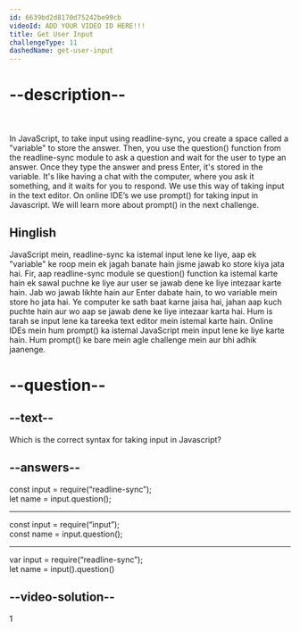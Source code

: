 ```yaml
---
id: 6639bd2d8170d75242be99cb
videoId: ADD YOUR VIDEO ID HERE!!!
title: Get User Input
challengeType: 11
dashedName: get-user-input
---
```


# --description--

<br>
<br>
In JavaScript, to take input using readline-sync, you create a space called a "variable" to store the answer. Then, you use the question() function from the readline-sync module to ask a question and wait for the user to type an answer. Once they type the answer and press Enter, it's stored in the variable. It's like having a chat with the computer, where you ask it something, and it waits for you to respond.
We use this way of taking input in the text editor. On online IDE’s we use prompt() for taking input in Javascript. We will learn more about prompt() in the next challenge.
<h2>Hinglish</h2>
JavaScript mein, readline-sync ka istemal input lene ke liye, aap ek "variable" ke roop mein ek jagah banate hain jisme jawab ko store kiya jata hai. Fir, aap readline-sync module se question() function ka istemal karte hain ek sawal puchne ke liye aur user se jawab dene ke liye intezaar karte hain. Jab wo jawab likhte hain aur Enter dabate hain, to wo variable mein store ho jata hai. Ye computer ke sath baat karne jaisa hai, jahan aap kuch puchte hain aur wo aap se jawab dene ke liye intezaar karta hai.
Hum is tarah se input lene ka tareeka text editor mein istemal karte hain. Online IDEs mein hum prompt() ka istemal JavaScript mein input lene ke liye karte hain. Hum prompt() ke bare mein agle challenge mein aur bhi adhik jaanenge.

# --question--

## --text--

Which is the correct syntax for taking input in Javascript?


## --answers--

const input = require(“readline-sync”);<br>
let name = input.question();


---

const input = require(“input”);<br>
const name = input.question();

---

var input = require(“readline-sync”);<br>
let name = input().question()

## --video-solution--

1
